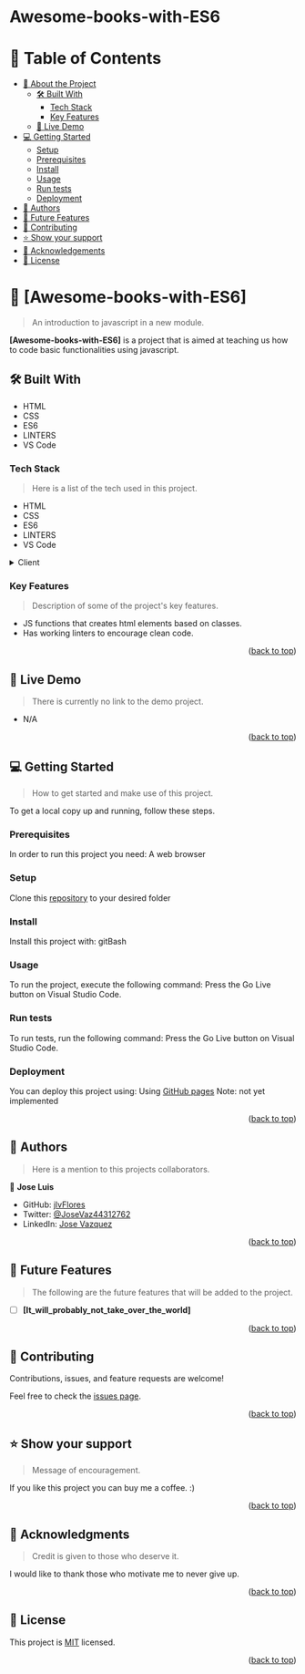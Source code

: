 <a name="readme-top"></a>

# Awesome-books-with-ES6

<!-- TABLE OF CONTENTS -->

# 📗 Table of Contents

- [📖 About the Project](#about-project)
  - [🛠 Built With](#built-with)
    - [Tech Stack](#tech-stack)
    - [Key Features](#key-features)
  - [🚀 Live Demo](#live-demo)
- [💻 Getting Started](#getting-started)
  - [Setup](#setup)
  - [Prerequisites](#prerequisites)
  - [Install](#install)
  - [Usage](#usage)
  - [Run tests](#run-tests)
  - [Deployment](#deployment)
- [👥 Authors](#authors)
- [🔭 Future Features](#future-features)
- [🤝 Contributing](#contributing)
- [⭐️ Show your support](#support)
- [🙏 Acknowledgements](#acknowledgements)
- [📝 License](#license)

<!-- PROJECT DESCRIPTION -->

# 📖 [Awesome-books-with-ES6] <a name="about-project"></a>

> An introduction to javascript in a new module.

**[Awesome-books-with-ES6]** is a project that is aimed at teaching us how to code basic functionalities using javascript.

## 🛠 Built With <a name="built-with"></a>

- HTML
- CSS
- ES6
- LINTERS
- VS Code

### Tech Stack <a name="tech-stack"></a>

> Here is a list of the tech used in this project.

- HTML
- CSS
- ES6
- LINTERS
- VS Code

<details>
  <summary>Client</summary>
  <ul>
    <li><p>HTML5</p></li>
    <li><p>CSS3</p></li>
    <li><p>ES6</p></li>
  </ul>
</details>

<!-- Features -->

### Key Features <a name="key-features"></a>

> Description of some of the project's key features.

- JS functions that creates html elements based on classes.
- Has working linters to encourage clean code.

<p align="right">(<a href="#readme-top">back to top</a>)</p>

<!-- LIVE DEMO -->

## 🚀 Live Demo <a name="live-demo"></a>

> There is currently no link to the demo project.

- N/A

<p align="right">(<a href="#readme-top">back to top</a>)</p>

<!-- GETTING STARTED -->

## 💻 Getting Started <a name="getting-started"></a>

> How to get started and make use of this project.

To get a local copy up and running, follow these steps.

### Prerequisites

In order to run this project you need:  A web browser

### Setup

Clone this [repository](https://github.com/jlvFlores/Awesome-books-with-ES6) to your desired folder

### Install

Install this project with:  gitBash

### Usage

To run the project, execute the following command:  Press the Go Live button on Visual Studio Code. 

### Run tests

To run tests, run the following command:  Press the Go Live button on Visual Studio Code. 

### Deployment

You can deploy this project using:  Using [GitHub pages](https://jlvflores.github.io/Awesome-books-with-ES6/) Note: not yet implemented

<p align="right">(<a href="#readme-top">back to top</a>)</p>

<!-- AUTHORS -->

## 👥 Authors <a name="authors"></a>

> Here is a mention to this projects collaborators.

👤  **Jose Luis**

- GitHub: [jlvFlores](https://github.com/jlvFlores)
- Twitter: [@JoseVaz44312762](https://twitter.com/JoseVaz44312762)
- LinkedIn: [Jose Vazquez](https://www.linkedin.com/in/jose-vazquez-178a8225a/)

<p align="right">(<a href="#readme-top">back to top</a>)</p>

<!-- FUTURE FEATURES -->

## 🔭 Future Features <a name="future-features"></a>

> The following are the future features that will be added to the project.

- [ ] **[It_will_probably_not_take_over_the_world]**

<p align="right">(<a href="#readme-top">back to top</a>)</p>

<!-- CONTRIBUTING -->

## 🤝 Contributing <a name="contributing"></a>

Contributions, issues, and feature requests are welcome!

Feel free to check the [issues page](../../issues/).

<p align="right">(<a href="#readme-top">back to top</a>)</p>

<!-- SUPPORT -->

## ⭐️ Show your support <a name="support"></a>

> Message of encouragement.

If you like this project you can buy me a coffee. :)

<p align="right">(<a href="#readme-top">back to top</a>)</p>

<!-- ACKNOWLEDGEMENTS -->

## 🙏 Acknowledgments <a name="acknowledgements"></a>

> Credit is given to those who deserve it.

I would like to thank those who motivate me to never give up.

<p align="right">(<a href="#readme-top">back to top</a>)</p>

<!-- LICENSE -->

## 📝 License <a name="license"></a>

This project is [MIT](./LICENSE) licensed.

<p align="right">(<a href="#readme-top">back to top</a>)</p>